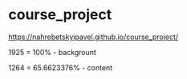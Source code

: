 # course_project
https://nahrebetskyipavel.github.io/course_project/

1925 = 100% - backgrount

1264 = 65.6623376% - content
